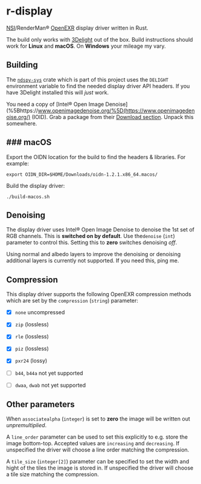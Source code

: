 # r-display

[NSI](https://nsi.readthedocs.io/)/RenderMan® [OpenEXR](http://www.openexr.com/) display driver written in Rust.

The build only works with [3Delight](https://www.3delight.com/) out of the box. Build instructions should work for **Linux** and **macOS**. On **Windows** your mileage my vary.

## Building

The [`ndspy-sys`](https://github.com/virtualritz/r-display/blob/master/ndspy-sys/) crate which is part of this project uses the `DELIGHT` environment variable to find the needed display driver API headers. If you have 3Delight installed this will *just* work.

You need a copy of [Intel® Open Image Denoise](%5Bhttps://www.openimagedenoise.org/%5D(https://www.openimagedenoise.org/) (IOID). Grab a package from their [Download section]([https://www.openimagedenoise.org/downloads.html](https://www.openimagedenoise.org/downloads.html)). Unpack this somewhere.

## ### macOS

Export the OIDN location for the build to find the headers & libraries. For example:

```
export OIDN_DIR=$HOME/Downloads/oidn-1.2.1.x86_64.macos/
```

Build the display driver:

```shell
./build-macos.sh
```

## Denoising

The display driver uses Intel® Open Image Denoise to denoise the 1st set of RGB channels. This is **switched on by default**. Use the`denoise` (`int`) parameter to control this. Setting this to **zero** switches denoising *off*.

Using normal and albedo layers to improve the denoising or denoising additional layers is currently not supported. If you need this, ping me.

## Compression

This display driver supports the following OpenEXR compression methods which are set by the `compression` (`string`) parameter:

-   [x] `none` uncompressed
-   [x] `zip` (lossless)
-   [x] `rle` (lossless)
-   [x] `piz` (lossless)
-   [x] `pxr24` (lossy)
-   [ ] `b44`, `b44a` not yet supported
-   [ ] `dwaa`, `dwab` not yet supported


## Other parameters

When `associatealpha` (`integer`) is set to **zero** the image will be written out *unpremultiplied*.

A `line_order` parameter can be used to set this explicitly to e.g. store the image bottom-top. Accepted values are `increasing` and `decreasing`.
If unspecified the driver will choose a line order matching the compression.

A `tile_size` (`integer[2]`) parameter can be specified to set the width and hight of the tiles the image is stored in.
If unspecified the driver will choose a tile size matching the compression.
